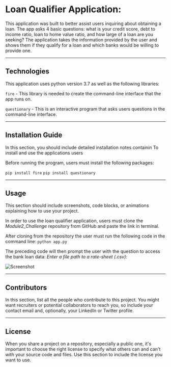 # Loan Qualifier Application:

This application was built to better assist users inquiring about obtaining a loan. The app asks 4 basic questions: what is your credit score, debt to income ratio, loan to home value ratio, and how large of a loan are you seeking?  The application takes the information provided by the user and shows them if they qualify for a loan and which banks would be willing to provide one.  



---

## Technologies

This application uses python version 3.7 as well as the following libraries:

`fire` - This library is needed to create the command-line interface that the app runs on. 

`questionary` - This is an interactive program that asks users questions in the command-line interface.  

---

## Installation Guide

In this section, you should include detailed installation notes containin
To install and use the applications users 

Before running the program, users must install the following packages:

`pip install fire`
`pip install questionary`



---

## Usage

This section should include screenshots, code blocks, or animations explaining how to use your project.

In order to use the loan qualifier application, users must clone the *Module2_Challenge* repository from GitHub and paste the link in terminal. 

After cloning from the repository the user must run the following code in the command line:
`python app.py`

The preceding code will then prompt the user with the question to access the bank loan data: *Enter a file path to a rate-sheet (.csv):*

![Screenshot](screenshot12-24.png)



---

## Contributors

In this section, list all the people who contribute to this project. You might want recruiters or potential collaborators to reach you, so include your contact email and, optionally, your LinkedIn or Twitter profile.

---

## License

When you share a project on a repository, especially a public one, it's important to choose the right license to specify what others can and can't with your source code and files. Use this section to include the license you want to use.
